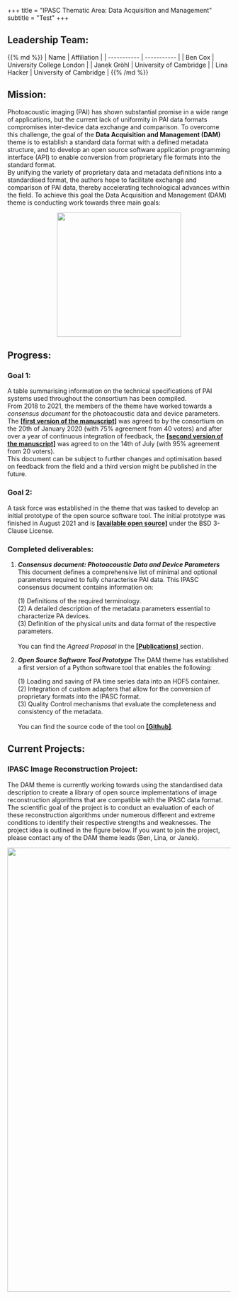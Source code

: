 +++
title = "IPASC Thematic Area: Data Acquisition and Management"
subtitle = "Test"
+++

## Leadership Team:

<div class="consortium-table">
{{% md %}}
| Name 						| Affiliation 							|
| ----------- 				| ----------- 							|
| Ben Cox					| University College London				|
| Janek Gröhl 				| University of Cambridge 	|
| Lina Hacker 				| University of Cambridge 				|
{{% /md %}}
</div>

## Mission:

Photoacoustic imaging (PAI) has shown substantial promise in a wide range of applications, but the current lack of
uniformity in PAI data formats compromises inter-device data exchange and comparison. To overcome this challenge, the goal of the
<b>Data Acquisition and Management (DAM)</b> theme is to establish a standard data format with a defined metadata structure, 
and to develop an open source software application programming interface (API) to enable conversion from proprietary file formats into the standard format. 
<br />
By unifying the variety of proprietary data and metadata definitions into a standardised format, the authors hope to facilitate exchange and 
comparison of PAI data, thereby accelerating technological advances within the field.
To achieve this goal the Data Acquisition and Management (DAM) theme is conducting work towards three main goals:

<center>
<img src="../img/2019_dam_goals.png" width="280px" > </img>
</center>

## Progress:

### Goal 1:

A table summarising information on the technical specifications of PAI systems used throughout the consortium has been compiled. <br />
From 2018 to 2021, the members of the theme have worked towards a <i>consensus document</i> for the photoacoustic data and device parameters. 
The <a href="../documents/20200121_Metadata_list.pdf" target="_blank"><b>[first version of the manuscript]</b></a> was agreed to by the consortium on the 20th of January 2020 (with 75% agreement from 40 voters) 
and after over a year of continuous integration of feedback,
the <a href="../documents/20210916_IPASC_Format_V2.pdf" target="_blank"><b>[second version of the manuscript]</b></a> was agreed to on the 14th of July (with 95% agreement from 20 voters). <br />
This document can be subject to further changes and optimisation based on feedback from the field and a third version might be published in the future.

### Goal 2:
A task force was established in the theme that was tasked to develop an initial prototype of the open source software tool. The initial prototype was finished in August 2021 and 
is <a href="https://github.com/IPASC/IPASC_DataConversionTool" target="_blank"><b>[available open source]</b></a> under the BSD 3-Clause License.


### Completed deliverables:

<div class="listing">
<ol>
	<li><p><em><b>Consensus document: Photoacoustic Data and Device Parameters</b></em> This document defines a comprehensive list of minimal and optional parameters required to fully characterise PAI data. 
	This IPASC consensus document contains information on:</p></li>
	<p class="sublisting">
		(1) Definitions of the required terminology.<br />
		(2) A detailed description of the metadata parameters essential to characterize PA devices. <br />
		(3) Definition of the physical units and data format of the respective parameters. <br />
		<br />
		You can find the <i> Agreed Proposal</i> in the <a href="../publications/"> <b>[Publications]</b> </a> section.
	</p>
	<li><p><em><b>Open Source Software Tool Prototype</b></em> The DAM theme has established a first version of a Python software tool that enables the following:</p></li>
	<p class="sublisting">
		(1) Loading and saving of PA time series data into an HDF5 container.<br />
		(2) Integration of custom adapters that allow for the conversion of proprietary formats into the IPASC format. <br />
		(3) Quality Control mechanisms that evaluate the completeness and consistency of the metadata. <br />
		<br />
		You can find the source code of the tool on <a href="https://github.com/IPASC/IPASC_DataConversionTool" target="_blank"> <b>[Github]</b></a>.
	</p>
</ol>

</div>

## Current Projects:

### IPASC Image Reconstruction Project:

The DAM theme is currently working towards using the standardised data description to create a library of open source implementations of image reconstruction algorithms that are compatible with the IPASC data format.
The scientific goal of the project is to conduct an evaluation of each of these reconstruction algorithms under numerous different and extreme conditions to identify their respective strengths and weaknesses.
The project idea is outlined in the figure below. If you want to join the project, please contact any of the DAM theme leads (Ben, Lina, or Janek).

<center>
<img src="../img/IPASC-IRP_ ConceptOverviewAndVision.png" width="1000px" > </img>
</center>